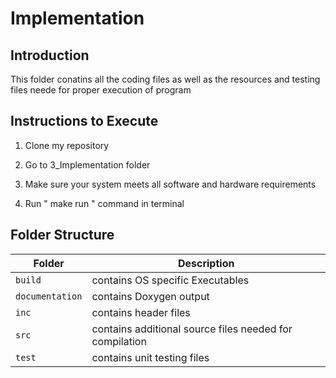 
# Implementation

## Introduction

This folder conatins all the coding files as well as the resources and testing files neede for proper execution of program


## Instructions to Execute

1. Clone my repository
2. Go to 3_Implementation folder
3. Make sure your system meets all software and hardware requirements

4. Run " make run " command in terminal

## Folder Structure

Folder              | Description
--------------------| -----------------------------------------
`build`    | contains OS specific Executables
`documentation`    | contains Doxygen output
`inc`  | contains header files
`src` | contains additional source files needed for compilation
`test` | contains unit testing files
